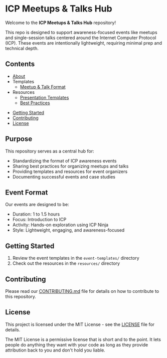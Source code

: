 # ICP Meetups & Talks Hub

Welcome to the **ICP Meetups & Talks Hub** repository!

This repo is designed to support awareness-focused events like meetups and single-session talks centered around the Internet Computer Protocol (ICP). These events are intentionally lightweight, requiring minimal prep and technical depth.

## Contents

- [About](#purpose)
- Templates
  - [Meetup & Talk Format](event-templates/meetup-and-talk-template.md)
- Resources
  - [Presentation Templates](resources/presentation-templates/presentation-templates.md)
  - [Best Practices](resources/best-practices/event-organization.md)
<!-- - [Examples](#examples)
  - [Past Events](examples/past-events/)
  - [Case Studies](examples/case-studies/) -->
- [Getting Started](#getting-started)
- [Contributing](CONTRIBUTING.md)
- [License](#license)

## Purpose

This repository serves as a central hub for:
- Standardizing the format of ICP awareness events
- Sharing best practices for organizing meetups and talks
- Providing templates and resources for event organizers
- Documenting successful events and case studies

## Event Format

Our events are designed to be:
- Duration: 1 to 1.5 hours
- Focus: Introduction to ICP
- Activity: Hands-on exploration using ICP Ninja
- Style: Lightweight, engaging, and awareness-focused

## Getting Started

1. Review the event templates in the `event-templates/` directory
2. Check out the resources in the `resources/` directory
<!-- 3. Look at past successful events in the `examples/` directory -->

## Contributing

Please read our [CONTRIBUTING.md](CONTRIBUTING.md) file for details on how to contribute to this repository.

## License

This project is licensed under the MIT License - see the [LICENSE](LICENSE) file for details.

The MIT License is a permissive license that is short and to the point. It lets people do anything they want with your code as long as they provide attribution back to you and don't hold you liable.
